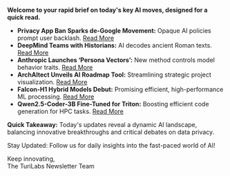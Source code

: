 <p><strong>Welcome to your rapid brief on today's key AI moves, designed for a quick read.</strong></p>
<ul>
<li><strong>Privacy App Ban Sparks de-Google Movement:</strong> Opaque AI policies prompt user backlash. <a href="https://medium.com/@russoatlarge_93541/i-built-a-privacy-app-google-banned-me-over-a-dataset-used-in-ai-research-66bc0dfb2310">Read More</a></li>
<li><strong>DeepMind Teams with Historians:</strong> AI decodes ancient Roman texts. <a href="https://www.bbc.com/news/articles/c04dwqr5lkvo">Read More</a></li>
<li><strong>Anthropic Launches ‘Persona Vectors’:</strong> New method controls model behavior traits. <a href="https://www.anthropic.com/research/persona-vectors">Read More</a></li>
<li><strong>ArchAltect Unveils AI Roadmap Tool:</strong> Streamlining strategic project visualization. <a href="https://www.archaltect.pro">Read More</a></li>
<li><strong>Falcon-H1 Hybrid Models Debut:</strong> Promising efficient, high-performance ML processing. <a href="https://arxiv.org/abs/2507.22448">Read More</a></li>
<li><strong>Qwen2.5-Coder-3B Fine-Tuned for Triton:</strong> Boosting efficient code generation for HPC tasks. <a href="https://huggingface.co/TEEN-D/Qwen2.5-Coder-3B-KernelBook-Finetuned">Read More</a></li>
</ul>
<p><strong>Quick Takeaway:</strong> Today's updates reveal a dynamic AI landscape, balancing innovative breakthroughs and critical debates on data privacy.</p>
<p>Stay Updated: Follow us for daily insights into the fast-paced world of AI!</p>
<p>Keep innovating,<br />
The TuriLabs Newsletter Team</p>